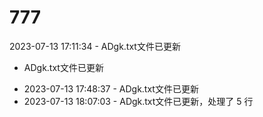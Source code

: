 # 777

2023-07-13 17:11:34 - ADgk.txt文件已更新
 - ADgk.txt文件已更新
* 2023-07-13 17:48:37 - ADgk.txt文件已更新
* 2023-07-13 18:07:03 - ADgk.txt文件已更新，处理了 5 行
